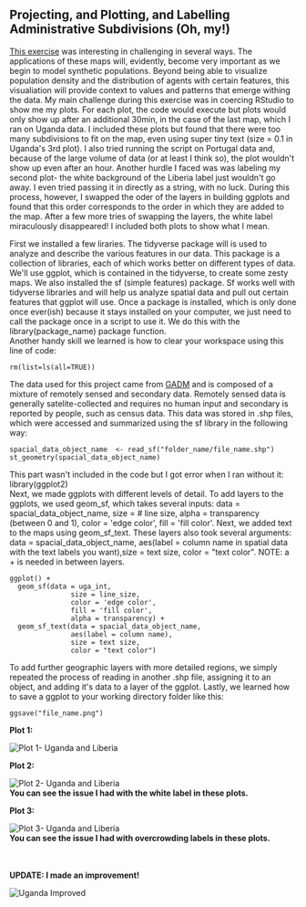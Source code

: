 ## Projecting, and Plotting, and Labelling Administrative Subdivisions (Oh, my!)
[This exercise](https://tyler-frazier.github.io/dsbook/describe.html#projecting-plotting-and-labelling-administrative-subdivisions) was interesting in challenging in several ways. The applications of these maps will, evidently, become very important as we begin to model synthetic populations. Beyond being able to visualize population density and the distribution of agents with certain features, this visualiation will provide context to values and patterns that emerge withing the data. My main challenge during this exercise was in coercing RStudio to show me my plots. For each plot, the code would execute but plots would only show up after an additional 30min, in the case of the last map, which I ran on Uganda data. I included these plots but found that there were too many subdivisions to fit on the map, even using super tiny text (size = 0.1 in Uganda's 3rd plot). I also tried running the script on Portugal data and, because of the large volume of data (or at least I think so), the plot wouldn't show up even after an hour. Another hurdle I faced was was labeling my second plot- the white background of the Liberia label just wouldn't go away. I even tried passing it in directly as a string, with no luck. During this process, however, I swapped the oder of the layers in building ggplots and found that this order corresponds to the order in which they are added to the map. After a few more tries of swapping the layers, the white label miraculously disappeared! I included both plots to show what I mean.<br/>

First we installed a few liraries. The tidyverse package will is used to analyze and describe the various features in our data. This package is a collection of libraries, each of which works better on different types of data. We'll use ggplot, which is contained in the tidyverse, to create some zesty maps. We also installed the sf (simple features) package. Sf works well with tidyverse libraries and will help us analyze spatial data and pull out certain features that ggplot will use. Once a package is installed, which is only done once ever(ish) because it stays installed on your computer, we just need to call the package once in a script to use it. We do this with the library(package_name) package function.<br/>
Another handy skill we learned is how to clear your workspace using this line of code:
```
rm(list=ls(all=TRUE))
```
The data used for this project came from [GADM](https://gadm.org/) and is composed of a mixture of remotely sensed and secondary data. Remotely sensed data is generally satelite-collected and requires no human input and secondary is reported by people, such as census data. This data was stored in .shp files, which were accessed and summarized using the sf library in the following way:
```
spacial_data_object_name  <- read_sf("folder_name/file_name.shp")
st_geometry(spacial_data_object_name)
```
This part wasn't included in the code but I got error when I ran without it: library(ggplot2)<br/>
Next, we made ggplots with different levels of detail. To add layers to the ggplots, we used geom_sf, which takes several inputs: data = spacial_data_object_name, size = # line size, alpha = transparency (between 0 and 1), color = 'edge color', fill = 'fill color'. Next, we added text to the maps using geom_sf_text. These layers also took several arguments: data = spacial_data_object_name, aes(label = column name in spatial data with the text labels you want),size = text size, color = "text color". NOTE: a + is needed in between layers.
```
ggplot() +
  geom_sf(data = uga_int,
               size = line_size,
               color = 'edge color',
               fill = 'fill color',
               alpha = transparency) +
  geom_sf_text(data = spacial_data_object_name,
               aes(label = column name),
               size = text size,
               color = "text color")
```
To add further geographic layers with more detailed regions, we simply repeated the process of reading in another .shp file, assigning it to an object, and adding it's data to a layer of the ggplot. Lastly, we learned how to save a ggplot to your working directory folder like this:
```
ggsave("file_name.png")
```

**Plot 1:**<br/>

![Plot 1- Uganda and Liberia](https://aeraposo.github.io/Data-440-Raposo/gg_plot1.png)<br/>

**Plot 2:**<br/>

![Plot 2- Uganda and Liberia](https://aeraposo.github.io/Data-440-Raposo/gg_plot2.png)<br/>
**You can see the issue I had with the white label in these plots.**

**Plot 3:**<br/>

![Plot 3- Uganda and Liberia](https://aeraposo.github.io/Data-440-Raposo/gg_plot3.png)<br/>
**You can see the issue I had with overcrowding labels in these plots.**<br/><br/>

<br/>**UPDATE: I made an improvement!**<br/>

![Uganda Improved](https://aeraposo.github.io/Data-440-Raposo/Uganda_improved.png)
